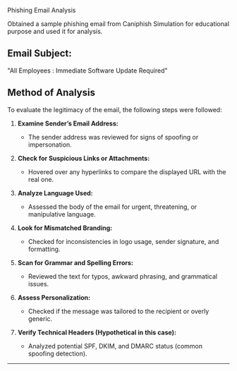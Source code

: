 Phishing Email Analysis 

Obtained a sample phishing email from Caniphish Simulation for educational purpose and used it for analysis.

## Email Subject:
"All Employees : Immediate Software Update Required"

##  Method of Analysis

To evaluate the legitimacy of the email, the following steps were followed:

1. **Examine Sender’s Email Address:**
   - The sender address was reviewed for signs of spoofing or impersonation.

2. **Check for Suspicious Links or Attachments:**
   - Hovered over any hyperlinks to compare the displayed URL with the real one.

3. **Analyze Language Used:**
   - Assessed the body of the email for urgent, threatening, or manipulative language.

4. **Look for Mismatched Branding:**
   - Checked for inconsistencies in logo usage, sender signature, and formatting.

5. **Scan for Grammar and Spelling Errors:**
   - Reviewed the text for typos, awkward phrasing, and grammatical issues.

6. **Assess Personalization:**
   - Checked if the message was tailored to the recipient or overly generic.

7. **Verify Technical Headers (Hypothetical in this case):**
   - Analyzed potential SPF, DKIM, and DMARC status (common spoofing detection).
---
